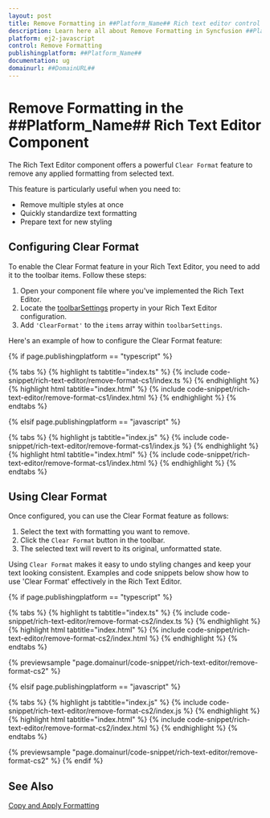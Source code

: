 ```yaml
---
layout: post
title: Remove Formatting in ##Platform_Name## Rich text editor control | Syncfusion
description: Learn here all about Remove Formatting in Syncfusion ##Platform_Name## Rich text editor control of Syncfusion Essential JS 2 and more.
platform: ej2-javascript
control: Remove Formatting
publishingplatform: ##Platform_Name##
documentation: ug
domainurl: ##DomainURL##
---
```


# Remove Formatting in the ##Platform_Name## Rich Text Editor Component

The Rich Text Editor component offers a powerful `Clear Format` feature to remove any applied formatting from selected text.

This feature is particularly useful when you need to:

- Remove multiple styles at once
- Quickly standardize text formatting
- Prepare text for new styling

## Configuring Clear Format

To enable the Clear Format feature in your Rich Text Editor, you need to add it to the toolbar items. Follow these steps:

1. Open your component file where you've implemented the Rich Text Editor.
2. Locate the [toolbarSettings](https://helpej2.syncfusion.com/documentation/api/rich-text-editor/#toolbarsettings) property in your Rich Text Editor configuration.
3. Add `'ClearFormat'` to the `items` array within `toolbarSettings`.

Here's an example of how to configure the Clear Format feature:

{% if page.publishingplatform == "typescript" %}

{% tabs %}
{% highlight ts tabtitle="index.ts" %}
{% include code-snippet/rich-text-editor/remove-format-cs1/index.ts %}
{% endhighlight %}
{% highlight html tabtitle="index.html" %}
{% include code-snippet/rich-text-editor/remove-format-cs1/index.html %}
{% endhighlight %}
{% endtabs %}

{% elsif page.publishingplatform == "javascript" %}

{% tabs %}
{% highlight js tabtitle="index.js" %}
{% include code-snippet/rich-text-editor/remove-format-cs1/index.js %}
{% endhighlight %}
{% highlight html tabtitle="index.html" %}
{% include code-snippet/rich-text-editor/remove-format-cs1/index.html %}
{% endhighlight %}
{% endtabs %}

## Using Clear Format

Once configured, you can use the Clear Format feature as follows:

1. Select the text with formatting you want to remove.
2. Click the `Clear Format` button in the toolbar.
3. The selected text will revert to its original, unformatted state.

Using `Clear Format` makes it easy to undo styling changes and keep your text looking consistent. Examples and code snippets below show how to use 'Clear Format' effectively in the Rich Text Editor.

{% if page.publishingplatform == "typescript" %}

{% tabs %}
{% highlight ts tabtitle="index.ts" %}
{% include code-snippet/rich-text-editor/remove-format-cs2/index.ts %}
{% endhighlight %}
{% highlight html tabtitle="index.html" %}
{% include code-snippet/rich-text-editor/remove-format-cs2/index.html %}
{% endhighlight %}
{% endtabs %}
        
{% previewsample "page.domainurl/code-snippet/rich-text-editor/remove-format-cs2" %}

{% elsif page.publishingplatform == "javascript" %}

{% tabs %}
{% highlight js tabtitle="index.js" %}
{% include code-snippet/rich-text-editor/remove-format-cs2/index.js %}
{% endhighlight %}
{% highlight html tabtitle="index.html" %}
{% include code-snippet/rich-text-editor/remove-format-cs2/index.html %}
{% endhighlight %}
{% endtabs %}

{% previewsample "page.domainurl/code-snippet/rich-text-editor/remove-format-cs2" %}
{% endif %}

## See Also

[Copy and Apply Formatting](https://ej2.syncfusion.com/documentation/rich-text-editor/format-painter)